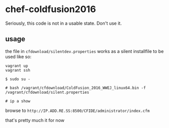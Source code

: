 # chef-coldfusion2016

Seriously, this code is not in a usable state. Don't use it.

## usage

the file in `cfdownload/silentdev.properties` works as a silent installfile to be used like so:

```
vagrant up
vagrant ssh

$ sudo su -

# bash /vagrant/cfdownload/ColdFusion_2016_WWEJ_linux64.bin -f /vagrant/cfdownload/silent.properties

# ip a show
```

browse to `http://IP.ADD.RE.SS:8500/CFIDE/administrator/index.cfm`

that's pretty much it for now
